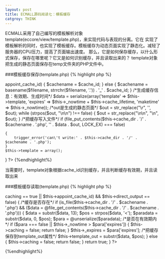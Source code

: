 ```yaml
---
layout: post
title: ECMALL源码阅读七：模板缓存
catgroy: THINK
---
```


ECMALL采用了自己编写的模板解析对象template(eccore/view/template.php)，来实现代码与表现的分离。它在
实现了模板解析的同时，也实现了模板缓存。模板缓存为动态页面实现了静态化。减轻了服务器的CPU压力，提高了页面输出速度。
那么，它是如何保存缓存，以什么形式保存，保存在哪里呢？它又是如何识别缓存，并且读取出来的？
template对象把生成的静态页面保存在temp文件夹的PHP文件中。

###模板缓存保存(template.php)
{% highlight php %}
<?php
/*如果需要缓存*/
if ($cache_id)
{
	/*生成缓存名称*/
	if ($this->appoint_cache_id)
	{
		$cachename = $cache_id;
	}
	else
	{
		$cachename = basename($filename, strrchr($filename, '.')) . '_' . $cache_id;
	}
	/*生成缓存信息：有效期、生成时间*/
	$data = serialize(array('template' => $this->template, 'expires' => $this->_nowtime + $this->cache_lifetime, 'maketime' => $this->_nowtime));
	/*out是生成的静态页面*/
	$out = str_replace("\r", '', $out);

	while (strpos($out, "\n\n") !== false)
	{
		$out = str_replace("\n\n", "\n", $out);
	}

	/*把缓存写入文件*/
	if (file_put_contents($this->cache_dir . '/' . $cachename . '.php', '<?php exit;?>' . $data . $out, LOCK_EX) === false)
	{
		trigger_error('can\'t write:' . $this->cache_dir . '/' . $cachename . '.php');
	}
	$this->template = array();
}
?>
{%endhighlight%}

当需要时，template对象根据cache_id识别缓存，并且判断缓存有效期，并且读取出来

###模板缓存读取(template.php)
{% highlight php %}
<?php
/*是否从缓存里读取*/
if (($this->caching == true || $this->appoint_cache_id) && $this->direct_output == false)
{	
	/*缓存是否存在*/
	if (is_file($this->cache_dir . '/' . $cachename . '.php') && ($data = @file_get_contents($this->cache_dir . '/' . $cachename . '.php')))
	{
		$data = substr($data, 13);
		$pos  = strpos($data, '<');
		$paradata = substr($data, 0, $pos);
		$para     = @unserialize($paradata);
		/*是否在有效期内*/
		if ($para === false || $this->_nowtime > $para['expires'])
		{
			$this->caching = false;

			return false;
		}
		$this->_expires = $para['expires'];

		/*把缓存保存到template_out属性*/
		$this->template_out = substr($data, $pos);
	}
	else
	{
		$this->caching = false;

		return false;
	}

	return true;
}
?>
{%endhighlight%}

